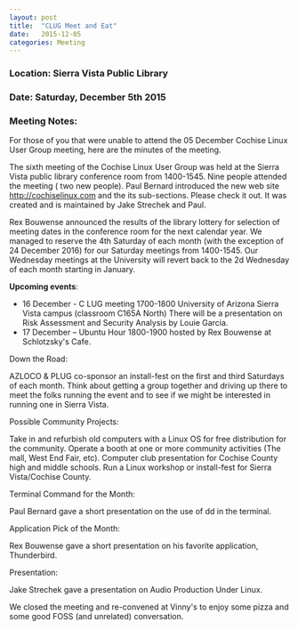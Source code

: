```yaml
---
layout: post
title:  "CLUG Meet and Eat"
date:   2015-12-05
categories: Meeting
---
```

### Location: Sierra Vista Public Library
 
### Date: Saturday, December 5th 2015

### Meeting Notes:
For those of you that were unable to attend the 05 December Cochise Linux User Group meeting, here are the minutes of the meeting.

The sixth meeting of the Cochise Linux User Group was held at the Sierra Vista public library conference room from 1400-1545. Nine people attended the meeting ( two new people). Paul Bernard introduced the new web site http://cochiselinux.com and the its sub-sections. Please check it out. It was created and is maintained by Jake Strechek and Paul.

Rex Bouwense announced the results of the library lottery for selection of meeting dates in the conference room for the next calendar year. We managed to reserve the 4th Saturday of each month (with the exception of 24 December 2016) for our Saturday meetings from 1400-1545. Our Wednesday meetings at the University will revert back to the 2d Wednesday of each month starting in January.

**Upcoming events**:

* 16 December - C LUG meeting 1700-1800 University of Arizona Sierra Vista campus (classroom C165A North) There will be a presentation on Risk Assessment and Security Analysis by Louie Garcia.
* 17 December – Ubuntu Hour 1800-1900 hosted by Rex Bouwense at Schlotzsky's Cafe.

Down the Road:

AZLOCO & PLUG co-sponsor an install-fest on the first and third Saturdays of each month. Think about getting a group together and driving up there to meet the folks running the event and to see if we might be interested in running one in Sierra Vista.

Possible Community Projects:

Take in and refurbish old computers with a Linux OS for free distribution for the community.
Operate a booth at one or more community activities (The mall, West End Fair, etc).
Computer club presentation for Cochise County high and middle schools.
Run a Linux workshop or install-fest for Sierra Vista/Cochise County.

Terminal Command for the Month:

Paul Bernard gave a short presentation on the use of dd in the terminal.

Application Pick of the Month:

Rex Bouwense gave a short presentation on his favorite application, Thunderbird.

Presentation:

Jake Strechek gave a presentation on Audio Production Under Linux.

We closed the meeting and re-convened at Vinny's to enjoy some pizza and some good FOSS (and unrelated) conversation.
